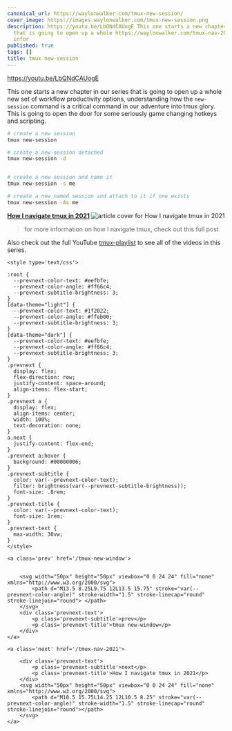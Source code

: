 ```yaml
---
canonical_url: https://waylonwalker.com/tmux-new-session/
cover_image: https://images.waylonwalker.com/tmux-new-session.png
description: https://youtu.be/LbQNdCAUogE This one starts a new chapter in our series
  that is going to open up a whole https://waylonwalker.com/tmux-nav-2021/ for more
  infor
published: true
tags: []
title: tmux new-session
---
```


https://youtu.be/LbQNdCAUogE

This one starts a new chapter in our series that is going to open up a whole new set of workflow productivity options, understanding how the `new-session` command is a critical command in our adventure into tmux glory.  This is going to open the door for some seriously game changing hotkeys and scripting.

``` bash
# create a new session
tmux new-session

# create a new session detached
tmux new-session -d


# create a new session and name it
tmux new-session -s me

# create a new named session and attach to it if one exists
tmux new-session -As me
```


  <div class="onelinelink-wrapper">
      <a class="onelinelink" href="https://waylonwalker.com/tmux-nav-2021/">
          <img style="float: right;" align='right' src="https://images.waylonwalker.com/tmux-nav-2021-og_250x140.png" alt="article cover for 
 How I navigate tmux in 2021
"/>
          <p><strong>
 How I navigate tmux in 2021
</strong></p>
      </a>
  </div>


> for more information on how I navigate tmux, check out this full post


Also check out the full YouTube [tmux-playlist](https://www.youtube.com/playlist?list=PLTRNG6WIHETB4reAxbWza3CZeP9KL6Bkr) to see all of the videos in this series.
<div class='prevnext'>

    <style type='text/css'>

    :root {
      --prevnext-color-text: #eefbfe;
      --prevnext-color-angle: #ff66c4;
      --prevnext-subtitle-brightness: 3;
    }
    [data-theme="light"] {
      --prevnext-color-text: #1f2022;
      --prevnext-color-angle: #ffeb00;
      --prevnext-subtitle-brightness: 3;
    }
    [data-theme="dark"] {
      --prevnext-color-text: #eefbfe;
      --prevnext-color-angle: #ff66c4;
      --prevnext-subtitle-brightness: 3;
    }
    .prevnext {
      display: flex;
      flex-direction: row;
      justify-content: space-around;
      align-items: flex-start;
    }
    .prevnext a {
      display: flex;
      align-items: center;
      width: 100%;
      text-decoration: none;
    }
    a.next {
      justify-content: flex-end;
    }
    .prevnext a:hover {
      background: #00000006;
    }
    .prevnext-subtitle {
      color: var(--prevnext-color-text);
      filter: brightness(var(--prevnext-subtitle-brightness));
      font-size: .8rem;
    }
    .prevnext-title {
      color: var(--prevnext-color-text);
      font-size: 1rem;
    }
    .prevnext-text {
      max-width: 30vw;
    }
    </style>
    
    <a class='prev' href='/tmux-new-window'>
    

        <svg width="50px" height="50px" viewbox="0 0 24 24" fill="none" xmlns="http://www.w3.org/2000/svg">
            <path d="M13.5 8.25L9.75 12L13.5 15.75" stroke="var(--prevnext-color-angle)" stroke-width="1.5" stroke-linecap="round" stroke-linejoin="round"> </path>
        </svg>
        <div class='prevnext-text'>
            <p class='prevnext-subtitle'>prev</p>
            <p class='prevnext-title'>tmux new-window</p>
        </div>
    </a>
    
    <a class='next' href='/tmux-nav-2021'>
    
        <div class='prevnext-text'>
            <p class='prevnext-subtitle'>next</p>
            <p class='prevnext-title'>How I navigate tmux in 2021</p>
        </div>
        <svg width="50px" height="50px" viewbox="0 0 24 24" fill="none" xmlns="http://www.w3.org/2000/svg">
            <path d="M10.5 15.75L14.25 12L10.5 8.25" stroke="var(--prevnext-color-angle)" stroke-width="1.5" stroke-linecap="round" stroke-linejoin="round"></path>
        </svg>
    </a>
  </div>